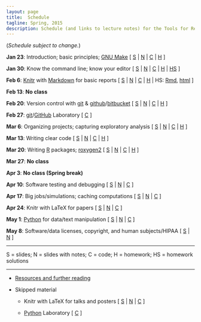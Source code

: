 ```yaml
---
layout: page
title:  Schedule
tagline: Spring, 2015
description: Schedule (and links to lecture notes) for the Tools for Reproducible Research course
---
```


(_Schedule subject to change._)

**Jan 23**: Introduction; basic principles; [GNU Make](http://www.gnu.org/software/make/)
    \[
    [S](../assets/lectures/01_intro.pdf) |
    [N](../assets/lectures/01_intro_withnotes.pdf) |
    [C](https://github.com/kbroman/Tools4RR/tree/master/01_Intro/Examples) |
    [H](../assets/homework/01_homework.pdf)
    \]

**Jan 30**: Know the command line; know your editor
    \[
    [S](../assets/lectures/02_unix.pdf) |
    [N](../assets/lectures/02_unix_withnotes.pdf) |
    [C](https://github.com/kbroman/Tools4RR/tree/master/02_Unix/Dotfiles) |
    [H](../assets/homework/02_homework.pdf) |
    [HS](../assets/homework/02_hw_solutions.pdf)
    \]

**Feb 6**:  [Knitr](http://yihui.name/knitr/) with [Markdown](http://daringfireball.net/projects/markdown/) for basic reports
    \[
    [S](../assets/lectures/03_knitr_Rmd.pdf) |
    [N](../assets/lectures/03_knitr_Rmd_withnotes.pdf) |
    [C](https://github.com/kbroman/Tools4RR/tree/master/03_KnitrMarkdown/Examples) |
    [H](../assets/homework/03_homework.pdf) |
    HS: [Rmd](https://raw.githubusercontent.com/kbroman/Tools4RR/master/03_KnitrMarkdown/03_hw_solutions.Rmd), [html](../assets/homework/03_hw_solutions.html)
    \]


**Feb 13**: **No class**


**Feb 20**: Version control with [git](http://git-scm.com/) & [github](https://github.com/)/[bitbucket](https://bitbucket.org/)
    \[
    [S](../assets/lectures/04_git.pdf) |
    [N](../assets/lectures/04_git_withnotes.pdf) |
    [C](https://github.com/kbroman/Tools4RR/tree/master/04_Git/GitCommands/git_notes.md) |
    [H](../assets/homework/04_homework.pdf)
    \]

**Feb 27**: [git](http://git-scm.com)/[GitHub](https://github.com)
  Laboratory
      \[
      [C](https://github.com/kbroman/Tools4RR/blob/master/05_Git_Lab/git_lab.md)
      \]

**Mar 6**: Organizing projects; capturing exploratory analysis
    \[
    [S](../assets/lectures/06_org_eda.pdf) |
    [N](../assets/lectures/06_org_eda_withnotes.pdf) |
    [C](https://github.com/kbroman/Tools4RR/tree/master/06_Organization_EDA/Examples) |
    [H](../assets/homework/06_homework.pdf)
    \]


**Mar 13**:  Writing clear code
    \[
    [S](../assets/lectures/07_clearcode.pdf) |
    [N](../assets/lectures/07_clearcode_withnotes.pdf) |
    [C](https://github.com/kbroman/Tools4RR/tree/master/07_ClearCode/Examples/ReadMe.md) |
    [H](../assets/homework/07_homework.pdf)
    \]


**Mar 20**: Writing [R](http://www.r-project.org) packages; [roxygen2](https://github.com/klutometis/roxygen)
    \[
    [S](../assets/lectures/08_rpack.pdf) |
    [N](../assets/lectures/08_rpack_withnotes.pdf) |
    [C](https://github.com/kbroman/Tools4RR/tree/master/08_Rpack/Examples/ReadMe.md) |
    [H](../assets/homework/08_homework.pdf)
    \]


**Mar 27**: **No class**



**Apr 3**: **No class (Spring break)**


**Apr 10**:  Software testing and debugging
    \[
    [S](../assets/lectures/09_testdebug.pdf) |
    [N](../assets/lectures/09_testdebug_withnotes.pdf) |
    [C](https://github.com/kbroman/Tools4RR/tree/master/09_TestingDebugging/Examples/ReadMe.md)
    \]

**Apr 17**: Big jobs/simulations; caching computations
    \[
    [S](../assets/lectures/10_bigjobs.pdf) |
    [N](../assets/lectures/10_bigjobs_withnotes.pdf) |
    [C](https://github.com/kbroman/Tools4RR/tree/master/10_BigJobs/Code)
    \]


**Apr 24**: Knitr with LaTeX for papers
    \[
    [S](../assets/lectures/11_knitrpapers.pdf) |
    [N](../assets/lectures/11_knitrpapers_withnotes.pdf) |
    [C](https://github.com/kbroman/Tools4RR/tree/master/11_KnitrPapers/Examples)
    \]


**May 1**: [Python](http://www.python.org/) for data/text manipulation
    \[
    [S](../assets/lectures/13_python.pdf) |
    [N](../assets/lectures/13_python_withnotes.pdf) |
    [C](https://github.com/kbroman/Tools4RR/tree/master/13_Python/Code)
    \]



**May 8**:  Software/data licenses, copyright, and human subjects/HIPAA
    \[
    [S](../assets/lectures/15_licenses.pdf) |
    [N](../assets/lectures/15_licenses_withnotes.pdf)
    \]

---

S = slides; N = slides with notes; C = code; H = homework; HS =
homework solutions

---

- [Resources and further reading](resources.html)

- Skipped material

  - Knitr with LaTeX for talks and posters
      \[
      [S](../assets/lectures/12_talks_posters.pdf) |
      [N](../assets/lectures/12_talks_posters_withnotes.pdf) |
      [C](https://github.com/kbroman/Tools4RR/tree/master/12_KnitrTalksPosters/Examples)
      \]

  - [Python](http://www.python.org/) Laboratory
      \[
      [C](https://github.com/kbroman/Tools4RR/tree/master/14_Python_Lab/)
      \]
